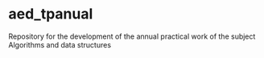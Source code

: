 # aed_tpanual
Repository for the development of the annual practical work of the subject Algorithms and data structures
